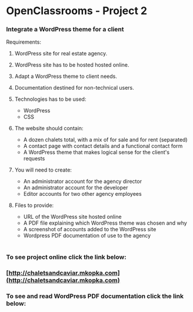 # OpenClassrooms - Project 2
### Integrate a WordPress theme for a client
Requirements:

1. WordPress site for real estate agency.

2. WordPress site has to be hosted hosted online.

3. Adapt a WordPress theme to client needs.

4. Documentation destined for non-technical users.

5. Technologies has to be used:
   - WordPress
   - CSS

6. The website should contain:
   - A dozen chalets total, with a mix of for sale and for rent (separated)
   - A contact page with contact details and a functional contact form
   - A WordPress theme that makes logical sense for the client's requests

7. You will need to create:
   - An administrator account for the agency director
   - An administrator account for the developer
   - Editor accounts for two other agency employees

8. Files to provide:
    - URL of the WordPress site hosted online
    - A PDF file explaining which WordPress theme was chosen and why
    - A screenshot of accounts added to the WordPress site
    - Wordpress PDF documentation of use to the agency

#

### To see project online click the link below:

### [http://chaletsandcaviar.mkopka.com](http://chaletsandcaviar.mkopka.com)

### To see and read WordPress PDF documentation click the link below:
